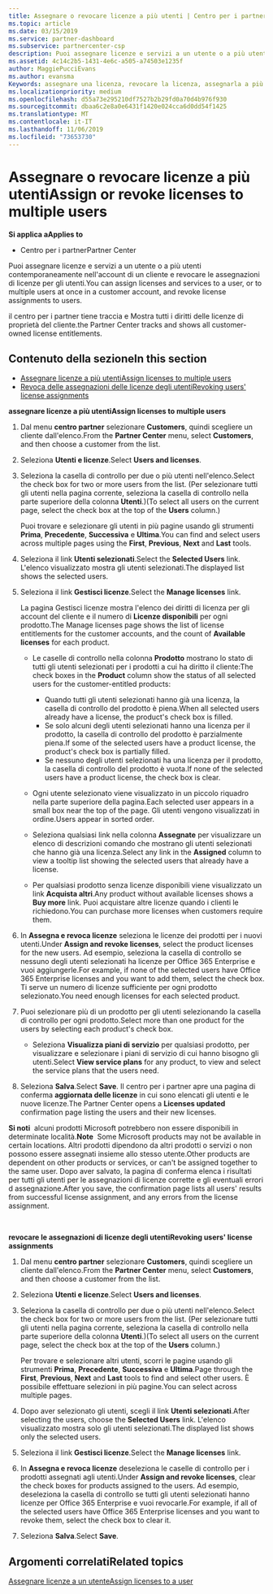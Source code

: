 ```yaml
---
title: Assegnare o revocare licenze a più utenti | Centro per i partner
ms.topic: article
ms.date: 03/15/2019
ms.service: partner-dashboard
ms.subservice: partnercenter-csp
description: Puoi assegnare licenze e servizi a un utente o a più utenti contemporaneamente nell'account di un cliente e revocare le assegnazioni di licenze per gli utenti.
ms.assetid: 4c14c2b5-1431-4e6c-a505-a74503e1235f
author: MaggiePucciEvans
ms.author: evansma
Keywords: assegnare una licenza, revocare la licenza, assegnarla a più utenti,
ms.localizationpriority: medium
ms.openlocfilehash: d55a73e295210df7527b2b29fd0a70d4b976f930
ms.sourcegitcommit: dbaa6c2e8a0e6431f1420e024cca6d0dd54f1425
ms.translationtype: MT
ms.contentlocale: it-IT
ms.lasthandoff: 11/06/2019
ms.locfileid: "73653730"
---
```

# <a name="assign-or-revoke-licenses-to-multiple-users"></a><span data-ttu-id="efca8-104">Assegnare o revocare licenze a più utenti</span><span class="sxs-lookup"><span data-stu-id="efca8-104">Assign or revoke licenses to multiple users</span></span>

<span data-ttu-id="efca8-105">**Si applica a**</span><span class="sxs-lookup"><span data-stu-id="efca8-105">**Applies to**</span></span>

-  <span data-ttu-id="efca8-106">Centro per i partner</span><span class="sxs-lookup"><span data-stu-id="efca8-106">Partner Center</span></span>

<span data-ttu-id="efca8-107">Puoi assegnare licenze e servizi a un utente o a più utenti contemporaneamente nell'account di un cliente e revocare le assegnazioni di licenze per gli utenti.</span><span class="sxs-lookup"><span data-stu-id="efca8-107">You can assign licenses and services to a user, or to multiple users at once in a customer account, and revoke license assignments to users.</span></span>

<span data-ttu-id="efca8-108">il centro per i partner tiene traccia e Mostra tutti i diritti delle licenze di proprietà del cliente.</span><span class="sxs-lookup"><span data-stu-id="efca8-108">the Partner Center tracks and shows all customer-owned license entitlements.</span></span>

## <a name="in-this-section"></a><span data-ttu-id="efca8-109">Contenuto della sezione</span><span class="sxs-lookup"><span data-stu-id="efca8-109">In this section</span></span>


-   [<span data-ttu-id="efca8-110">Assegnare licenze a più utenti</span><span class="sxs-lookup"><span data-stu-id="efca8-110">Assign licenses to multiple users</span></span>](#assign-licenses-to-groups)
-   [<span data-ttu-id="efca8-111">Revoca delle assegnazioni delle licenze degli utenti</span><span class="sxs-lookup"><span data-stu-id="efca8-111">Revoking users' license assignments</span></span>](#revoking-licenses)

<a href="" id="assign-licenses-to-groups"></a>
<span data-ttu-id="efca8-112">**assegnare licenze a più utenti**</span><span class="sxs-lookup"><span data-stu-id="efca8-112">**Assign licenses to multiple users**</span></span>

1.  <span data-ttu-id="efca8-113">Dal menu **centro partner** selezionare **Customers**, quindi scegliere un cliente dall'elenco.</span><span class="sxs-lookup"><span data-stu-id="efca8-113">From the **Partner Center** menu, select **Customers**, and then choose a customer from the list.</span></span>
2.  <span data-ttu-id="efca8-114">Seleziona **Utenti e licenze**.</span><span class="sxs-lookup"><span data-stu-id="efca8-114">Select **Users and licenses**.</span></span>
3.  <span data-ttu-id="efca8-115">Seleziona la casella di controllo per due o più utenti nell'elenco.</span><span class="sxs-lookup"><span data-stu-id="efca8-115">Select the check box for two or more users from the list.</span></span> <span data-ttu-id="efca8-116">(Per selezionare tutti gli utenti nella pagina corrente, seleziona la casella di controllo nella parte superiore della colonna **Utenti**.)</span><span class="sxs-lookup"><span data-stu-id="efca8-116">(To select all users on the current page, select the check box at the top of the **Users** column.)</span></span>

    <span data-ttu-id="efca8-117">Puoi trovare e selezionare gli utenti in più pagine usando gli strumenti **Prima**, **Precedente**, **Successiva** e **Ultima**.</span><span class="sxs-lookup"><span data-stu-id="efca8-117">You can find and select users across multiple pages using the **First**, **Previous**, **Next** and **Last** tools.</span></span>

4.  <span data-ttu-id="efca8-118">Seleziona il link **Utenti selezionati**.</span><span class="sxs-lookup"><span data-stu-id="efca8-118">Select the **Selected Users** link.</span></span> <span data-ttu-id="efca8-119">L'elenco visualizzato mostra gli utenti selezionati.</span><span class="sxs-lookup"><span data-stu-id="efca8-119">The displayed list shows the selected users.</span></span>
5.  <span data-ttu-id="efca8-120">Seleziona il link **Gestisci licenze**.</span><span class="sxs-lookup"><span data-stu-id="efca8-120">Select the **Manage licenses** link.</span></span>

    <span data-ttu-id="efca8-121">La pagina Gestisci licenze mostra l'elenco dei diritti di licenza per gli account del cliente e il numero di **Licenze disponibili** per ogni prodotto.</span><span class="sxs-lookup"><span data-stu-id="efca8-121">The Manage licenses page shows the list of license entitlements for the customer accounts, and the count of **Available licenses** for each product.</span></span>

    -   <span data-ttu-id="efca8-122">Le caselle di controllo nella colonna **Prodotto** mostrano lo stato di tutti gli utenti selezionati per i prodotti a cui ha diritto il cliente:</span><span class="sxs-lookup"><span data-stu-id="efca8-122">The check boxes in the **Product** column show the status of all selected users for the customer-entitled products:</span></span>

        -   <span data-ttu-id="efca8-123">Quando tutti gli utenti selezionati hanno già una licenza, la casella di controllo del prodotto è piena.</span><span class="sxs-lookup"><span data-stu-id="efca8-123">When all selected users already have a license, the product's check box is filled.</span></span>
        -   <span data-ttu-id="efca8-124">Se solo alcuni degli utenti selezionati hanno una licenza per il prodotto, la casella di controllo del prodotto è parzialmente piena.</span><span class="sxs-lookup"><span data-stu-id="efca8-124">If some of the selected users have a product license, the product's check box is partially filled.</span></span>
        -   <span data-ttu-id="efca8-125">Se nessuno degli utenti selezionati ha una licenza per il prodotto, la casella di controllo del prodotto è vuota.</span><span class="sxs-lookup"><span data-stu-id="efca8-125">If none of the selected users have a product license, the check box is clear.</span></span>
    -   <span data-ttu-id="efca8-126">Ogni utente selezionato viene visualizzato in un piccolo riquadro nella parte superiore della pagina.</span><span class="sxs-lookup"><span data-stu-id="efca8-126">Each selected user appears in a small box near the top of the page.</span></span> <span data-ttu-id="efca8-127">Gli utenti vengono visualizzati in ordine.</span><span class="sxs-lookup"><span data-stu-id="efca8-127">Users appear in sorted order.</span></span>

    -   <span data-ttu-id="efca8-128">Seleziona qualsiasi link nella colonna **Assegnate** per visualizzare un elenco di descrizioni comando che mostrano gli utenti selezionati che hanno già una licenza.</span><span class="sxs-lookup"><span data-stu-id="efca8-128">Select any link in the **Assigned** column to view a tooltip list showing the selected users that already have a license.</span></span>

    -   <span data-ttu-id="efca8-129">Per qualsiasi prodotto senza licenze disponibili viene visualizzato un link **Acquista altri**.</span><span class="sxs-lookup"><span data-stu-id="efca8-129">Any product without available licenses shows a **Buy more** link.</span></span> <span data-ttu-id="efca8-130">Puoi acquistare altre licenze quando i clienti le richiedono.</span><span class="sxs-lookup"><span data-stu-id="efca8-130">You can purchase more licenses when customers require them.</span></span>

6.  <span data-ttu-id="efca8-131">In **Assegna e revoca licenze** seleziona le licenze dei prodotti per i nuovi utenti.</span><span class="sxs-lookup"><span data-stu-id="efca8-131">Under **Assign and revoke licenses**, select the product licenses for the new users.</span></span> <span data-ttu-id="efca8-132">Ad esempio, seleziona la casella di controllo se nessuno degli utenti selezionati ha licenze per Office 365 Enterprise e vuoi aggiungerle.</span><span class="sxs-lookup"><span data-stu-id="efca8-132">For example, if none of the selected users have Office 365 Enterprise licenses and you want to add them, select the check box.</span></span> <span data-ttu-id="efca8-133">Ti serve un numero di licenze sufficiente per ogni prodotto selezionato.</span><span class="sxs-lookup"><span data-stu-id="efca8-133">You need enough licenses for each selected product.</span></span>
7.  <span data-ttu-id="efca8-134">Puoi selezionare più di un prodotto per gli utenti selezionando la casella di controllo per ogni prodotto.</span><span class="sxs-lookup"><span data-stu-id="efca8-134">Select more than one product for the users by selecting each product's check box.</span></span>
    -   <span data-ttu-id="efca8-135">Seleziona **Visualizza piani di servizio** per qualsiasi prodotto, per visualizzare e selezionare i piani di servizio di cui hanno bisogno gli utenti.</span><span class="sxs-lookup"><span data-stu-id="efca8-135">Select **View service plans** for any product, to view and select the service plans that the users need.</span></span>

8.  <span data-ttu-id="efca8-136">Seleziona **Salva**.</span><span class="sxs-lookup"><span data-stu-id="efca8-136">Select **Save**.</span></span> <span data-ttu-id="efca8-137">Il centro per i partner apre una pagina di conferma **aggiornata delle licenze** in cui sono elencati gli utenti e le nuove licenze.</span><span class="sxs-lookup"><span data-stu-id="efca8-137">The Partner Center opens a **Licenses updated** confirmation page listing the users and their new licenses.</span></span>

<span data-ttu-id="efca8-138">**Si noti**  alcuni prodotti Microsoft potrebbero non essere disponibili in determinate località.</span><span class="sxs-lookup"><span data-stu-id="efca8-138">**Note**  Some Microsoft products may not be available in certain locations.</span></span> <span data-ttu-id="efca8-139">Altri prodotti dipendono da altri prodotti o servizi o non possono essere assegnati insieme allo stesso utente.</span><span class="sxs-lookup"><span data-stu-id="efca8-139">Other products are dependent on other products or services, or can't be assigned together to the same user.</span></span> <span data-ttu-id="efca8-140">Dopo aver salvato, la pagina di conferma elenca i risultati per tutti gli utenti per le assegnazioni di licenze corrette e gli eventuali errori d assegnazione.</span><span class="sxs-lookup"><span data-stu-id="efca8-140">After you save, the confirmation page lists all users' results from successful license assignment, and any errors from the license assignment.</span></span>

 

<a href="" id="revoking-licenses"></a>
<span data-ttu-id="efca8-141">**revocare le assegnazioni di licenze degli utenti**</span><span class="sxs-lookup"><span data-stu-id="efca8-141">**Revoking users' license assignments**</span></span>

1.  <span data-ttu-id="efca8-142">Dal menu **centro partner** selezionare **Customers**, quindi scegliere un cliente dall'elenco.</span><span class="sxs-lookup"><span data-stu-id="efca8-142">From the **Partner Center** menu, select **Customers**, and then choose a customer from the list.</span></span>
2.  <span data-ttu-id="efca8-143">Seleziona **Utenti e licenze**.</span><span class="sxs-lookup"><span data-stu-id="efca8-143">Select **Users and licenses**.</span></span>
3.  <span data-ttu-id="efca8-144">Seleziona la casella di controllo per due o più utenti nell'elenco.</span><span class="sxs-lookup"><span data-stu-id="efca8-144">Select the check box for two or more users from the list.</span></span> <span data-ttu-id="efca8-145">(Per selezionare tutti gli utenti nella pagina corrente, seleziona la casella di controllo nella parte superiore della colonna **Utenti**.)</span><span class="sxs-lookup"><span data-stu-id="efca8-145">(To select all users on the current page, select the check box at the top of the **Users** column.)</span></span>

    <span data-ttu-id="efca8-146">Per trovare e selezionare altri utenti, scorri le pagine usando gli strumenti **Prima**, **Precedente**, **Successiva** e **Ultima**.</span><span class="sxs-lookup"><span data-stu-id="efca8-146">Page through the **First**, **Previous**, **Next** and **Last** tools to find and select other users.</span></span> <span data-ttu-id="efca8-147">È possibile effettuare selezioni in più pagine.</span><span class="sxs-lookup"><span data-stu-id="efca8-147">You can select across multiple pages.</span></span>

4.  <span data-ttu-id="efca8-148">Dopo aver selezionato gli utenti, scegli il link **Utenti selezionati**.</span><span class="sxs-lookup"><span data-stu-id="efca8-148">After selecting the users, choose the **Selected Users** link.</span></span> <span data-ttu-id="efca8-149">L'elenco visualizzato mostra solo gli utenti selezionati.</span><span class="sxs-lookup"><span data-stu-id="efca8-149">The displayed list shows only the selected users.</span></span>
5.  <span data-ttu-id="efca8-150">Seleziona il link **Gestisci licenze**.</span><span class="sxs-lookup"><span data-stu-id="efca8-150">Select the **Manage licenses** link.</span></span>
6.  <span data-ttu-id="efca8-151">In **Assegna e revoca licenze** deseleziona le caselle di controllo per i prodotti assegnati agli utenti.</span><span class="sxs-lookup"><span data-stu-id="efca8-151">Under **Assign and revoke licenses**, clear the check boxes for products assigned to the users.</span></span> <span data-ttu-id="efca8-152">Ad esempio, deseleziona la casella di controllo se tutti gli utenti selezionati hanno licenze per Office 365 Enterprise e vuoi revocarle.</span><span class="sxs-lookup"><span data-stu-id="efca8-152">For example, if all of the selected users have Office 365 Enterprise licenses and you want to revoke them, select the check box to clear it.</span></span>
7.  <span data-ttu-id="efca8-153">Seleziona **Salva**.</span><span class="sxs-lookup"><span data-stu-id="efca8-153">Select **Save**.</span></span>

## <a name="related-topics"></a><span data-ttu-id="efca8-154">Argomenti correlati</span><span class="sxs-lookup"><span data-stu-id="efca8-154">Related topics</span></span>


[<span data-ttu-id="efca8-155">Assegnare licenze a un utente</span><span class="sxs-lookup"><span data-stu-id="efca8-155">Assign licenses to a user</span></span>](assign-licenses-to-users.md)

 

 



